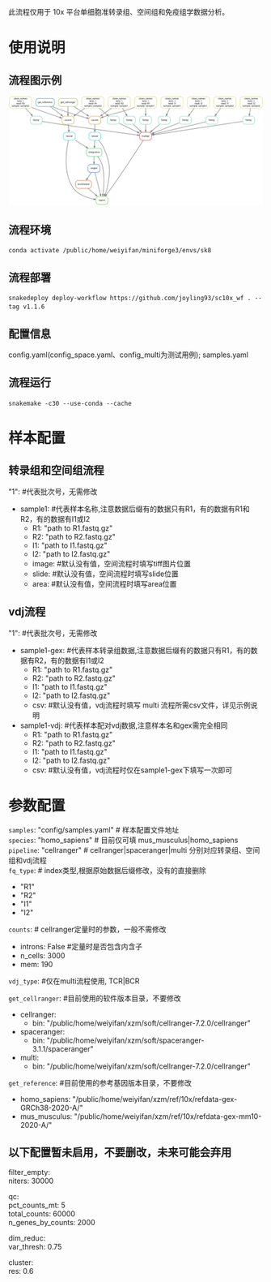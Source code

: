 此流程仅用于 10x 平台单细胞准转录组、空间组和免疫组学数据分析。
# 使用说明
## 流程图示例
![流程图](./config/dag.svg "流程图示例")
## 流程环境
``conda activate /public/home/weiyifan/miniforge3/envs/sk8``
## 流程部署
``snakedeploy deploy-workflow https://github.com/joyling93/sc10x_wf . --tag v1.1.6``
## 配置信息
config.yaml(config_space.yaml、config_multi为测试用例);
samples.yaml
## 流程运行
``snakemake -c30 --use-conda --cache``

# 样本配置
## 转录组和空间组流程
"1":  #代表批次号，无需修改  
  - sample1:   #代表样本名称,注意数据后缀有的数据只有R1，有的数据有R1和R2，有的数据有I1或I2  
    - R1: "path to R1.fastq.gz"  
    - R2: "path to R2.fastq.gz"  
    - I1: "path to I1.fastq.gz"  
    - I2: "path to I2.fastq.gz"  
    - image: #默认没有值，空间流程时填写tiff图片位置  
    - slide: #默认没有值，空间流程时填写slide位置  
    - area: #默认没有值，空间流程时填写area位置  
## vdj流程
"1":  #代表批次号，无需修改  
  - sample1-gex:   #代表样本转录组数据,注意数据后缀有的数据只有R1，有的数据有R2，有的数据有I1或I2  
    - R1: "path to R1.fastq.gz"  
    - R2: "path to R2.fastq.gz"  
    - I1: "path to I1.fastq.gz"  
    - I2: "path to I2.fastq.gz"  
    - csv: #默认没有值，vdj流程时填写 multi 流程所需csv文件，详见示例说明  
  - sample1-vdj:   #代表样本配对vdj数据,注意样本名和gex需完全相同  
    - R1: "path to R1.fastq.gz"  
    - R2: "path to R2.fastq.gz"  
    - I1: "path to I1.fastq.gz"  
    - I2: "path to I2.fastq.gz"  
    - csv: #默认没有值，vdj流程时仅在sample1-gex下填写一次即可  

# 参数配置

`samples`: "config/samples.yaml" # 样本配置文件地址  
`species`: "homo_sapiens" # 目前仅可填 mus_musculus|homo_sapiens  
`pipeline`: "cellranger" # cellranger|spaceranger|multi 分别对应转录组、空间组和vdj流程  
`fq_type`: # index类型,根据原始数据后缀修改，没有的直接删除  
  - "R1"  
  - "R2"  
  - "I1"  
  - "I2"  

`counts`: # cellranger定量时的参数，一般不需修改  
  - introns: False #定量时是否包含内含子  
  - n_cells: 3000  
  - mem: 190   


`vdj_type`: #仅在multi流程使用, TCR|BCR  

`get_cellranger`: #目前使用的软件版本目录，不要修改  
  - cellranger:   
    - bin: "/public/home/weiyifan/xzm/soft/cellranger-7.2.0/cellranger"  
- spaceranger:   
  -  bin: "/public/home/weiyifan/xzm/soft/spaceranger-3.1.1/spaceranger"  
- multi:  
  - bin: "/public/home/weiyifan/xzm/soft/cellranger-7.2.0/cellranger"  

`get_reference`: #目前使用的参考基因版本目录，不要修改  
  - homo_sapiens: "/public/home/weiyifan/xzm/ref/10x/refdata-gex-GRCh38-2020-A/"  
  - mus_musculus: "/public/home/weiyifan/xzm/ref/10x/refdata-gex-mm10-2020-A/"  

## 以下配置暂未启用，不要删改，未来可能会弃用
filter_empty:  
  niters: 30000  

qc:  
  pct_counts_mt: 5  
  total_counts: 60000  
  n_genes_by_counts: 2000  

dim_reduc:  
  var_thresh: 0.75  

cluster:  
  res: 0.6  